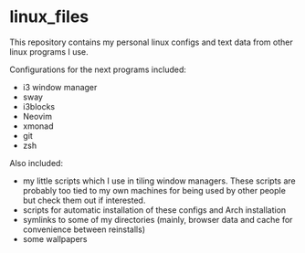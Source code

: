 # linux_files

This repository contains my personal linux configs and text data from other linux programs I use.

Configurations for the next programs included:

* i3 window manager
* sway
* i3blocks
* Neovim
* xmonad
* git
* zsh

Also included:

* my little scripts which I use in tiling window managers. These scripts are probably too tied to my own machines for being used by other people but check them out if interested.
* scripts for automatic installation of these configs and Arch installation
* symlinks to some of my directories (mainly, browser data and cache for convenience between reinstalls)
* some wallpapers
